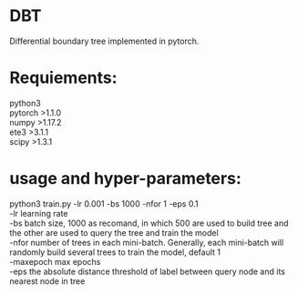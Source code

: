 # DBT
Differential boundary tree implemented in pytorch.

# Requiements:
python3<br>
pytorch >1.1.0<br>
numpy >1.17.2<br>
ete3 >3.1.1<br>
scipy >1.3.1<br>

# usage and hyper-parameters:
python3 train.py -lr 0.001 -bs 1000 -nfor 1 -eps 0.1<br>
-lr learning rate <br>
-bs batch size, 1000 as recomand, in which 500 are used to build tree and the other are used to query the tree and train the model <br>
-nfor number of trees in each mini-batch. Generally, each mini-batch will randomly build several trees to train the model, default 1<br>
-maxepoch max epochs<br>
-eps the absolute distance threshold of label between query node and its nearest node in tree<br>

